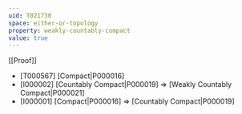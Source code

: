 ```yaml
---
uid: T021730
space: either-or-topology
property: weakly-countably-compact
value: true
---
```

[[Proof]]

* [T000567] [Compact|P000016]
* [I000002] [Countably Compact|P000019] => [Weakly Countably Compact|P000021]
* [I000001] [Compact|P000016] => [Countably Compact|P000019]

